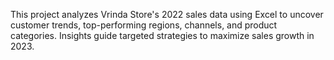 This project analyzes Vrinda Store's 2022 sales data using Excel to uncover customer trends, top-performing regions, channels, and product categories.
Insights guide targeted strategies to maximize sales growth in 2023.
